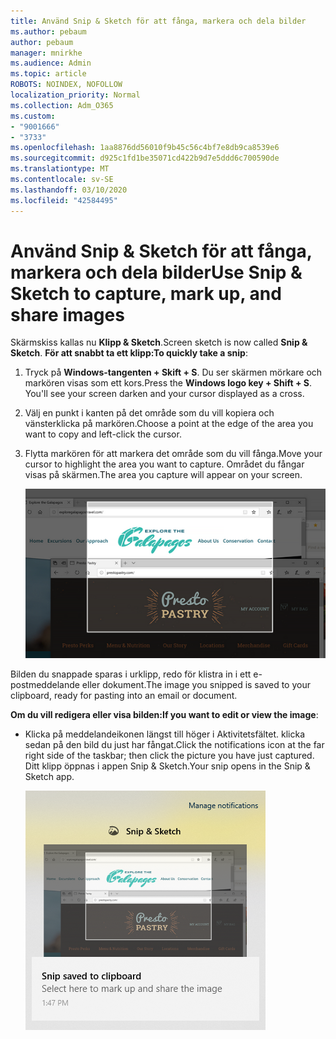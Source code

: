 ```yaml
---
title: Använd Snip & Sketch för att fånga, markera och dela bilder
ms.author: pebaum
author: pebaum
manager: mnirkhe
ms.audience: Admin
ms.topic: article
ROBOTS: NOINDEX, NOFOLLOW
localization_priority: Normal
ms.collection: Adm_O365
ms.custom:
- "9001666"
- "3733"
ms.openlocfilehash: 1aa8876dd56010f9b45c56c4bf7e8db9ca8539e6
ms.sourcegitcommit: d925c1fd1be35071cd422b9d7e5ddd6c700590de
ms.translationtype: MT
ms.contentlocale: sv-SE
ms.lasthandoff: 03/10/2020
ms.locfileid: "42584495"
---
```

# <a name="use-snip--sketch-to-capture-mark-up-and-share-images"></a><span data-ttu-id="ede20-102">Använd Snip & Sketch för att fånga, markera och dela bilder</span><span class="sxs-lookup"><span data-stu-id="ede20-102">Use Snip & Sketch to capture, mark up, and share images</span></span>

<span data-ttu-id="ede20-103">Skärmskiss kallas nu **Klipp & Sketch**.</span><span class="sxs-lookup"><span data-stu-id="ede20-103">Screen sketch is now called **Snip & Sketch**.</span></span> <span data-ttu-id="ede20-104">**För att snabbt ta ett klipp:**</span><span class="sxs-lookup"><span data-stu-id="ede20-104">**To quickly take a snip**:</span></span>

1. <span data-ttu-id="ede20-105">Tryck på **Windows-tangenten + Skift + S**. Du ser skärmen mörkare och markören visas som ett kors.</span><span class="sxs-lookup"><span data-stu-id="ede20-105">Press the **Windows logo key + Shift + S**. You'll see your screen darken and your cursor displayed as a cross.</span></span> 

2. <span data-ttu-id="ede20-106">Välj en punkt i kanten på det område som du vill kopiera och vänsterklicka på markören.</span><span class="sxs-lookup"><span data-stu-id="ede20-106">Choose a point at the edge of the area you want to copy and left-click the cursor.</span></span> 

3. <span data-ttu-id="ede20-107">Flytta markören för att markera det område som du vill fånga.</span><span class="sxs-lookup"><span data-stu-id="ede20-107">Move your cursor to highlight the area you want to capture.</span></span> <span data-ttu-id="ede20-108">Området du fångar visas på skärmen.</span><span class="sxs-lookup"><span data-stu-id="ede20-108">The area you capture will appear on your screen.</span></span>

   ![bild av markerad markering](media/snipone.png)

<span data-ttu-id="ede20-110">Bilden du snappade sparas i urklipp, redo för klistra in i ett e-postmeddelande eller dokument.</span><span class="sxs-lookup"><span data-stu-id="ede20-110">The image you snipped is saved to your clipboard, ready for pasting into an email or document.</span></span> 

<span data-ttu-id="ede20-111">**Om du vill redigera eller visa bilden:**</span><span class="sxs-lookup"><span data-stu-id="ede20-111">**If you want to edit or view the image**:</span></span> 

- <span data-ttu-id="ede20-112">Klicka på meddelandeikonen längst till höger i Aktivitetsfältet. klicka sedan på den bild du just har fångat.</span><span class="sxs-lookup"><span data-stu-id="ede20-112">Click the notifications icon at the far right side of the taskbar; then click the picture you have just captured.</span></span> <span data-ttu-id="ede20-113">Ditt klipp öppnas i appen Snip & Sketch.</span><span class="sxs-lookup"><span data-stu-id="ede20-113">Your snip opens in the Snip & Sketch app.</span></span>

   ![bild av bild som visas i snipping-appen](media/sniptwo.png)
